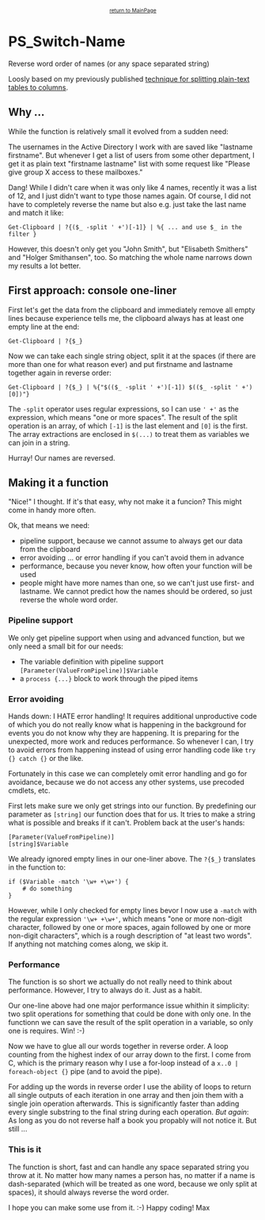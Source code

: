 <center><a href="https://otterkring.github.io/MainPage" style="font-size:75%;">return to MainPage</a></center>

# PS_Switch-Name
Reverse word order of names (or any space separated string)

Loosly based on my previously published [technique for splitting plain-text tables to columns](https://app.graphitedocs.com/shared/docs/otterkring.id.blockstack-1536042463922).

## Why ...

While the function is relatively small it evolved from a sudden need:

The usernames in the Active Directory I work with are saved like "lastname firstname". But whenever I get a list of users from some other department, I get it as plain text "firstname lastname" list with some request like "Please give group X access to these mailboxes."

Dang! While I didn't care when it was only like 4 names, recently it was a list of 12, and I just didn't want to type those names again. Of course, I did not have to completely reverse the name but also e.g. just take the last name and match it like:

`Get-Clipboard | ?{($_ -split ' +')[-1]} | %{ ... and use $_ in the filter }`

However, this doesn't only get you "John Smith", but "Elisabeth Smithers" and "Holger Smithansen", too. So matching the whole name narrows down my results a lot better.

## First approach: console one-liner

First let's get the data from the clipboard and immediately remove all empty lines because experience tells me, the clipboard always has at least one empty line at the end:

`Get-Clipboard | ?{$_}`

Now we can take each single string object, split it at the spaces (if there are more than one for what reason ever) and put firstname and lastname together again in reverse order:

`Get-Clipboard | ?{$_} | %{"$(($_ -split ' +')[-1]) $(($_ -split ' +')[0])"}`

The `-split` operator uses regular expressions, so I can use `' +'` as the expression, which means "one or more spaces". The result of the split operation is an array, of which `[-1]` is the last element and `[0]` is the first. The array extractions are enclosed in `$(...)` to treat them as variables we can join in a string.

Hurray! Our names are reversed.

## Making it a function

"Nice!" I thought. If it's that easy, why not make it a funcion? This might come in handy more often.

Ok, that means we need:
* pipeline support, because we cannot assume to always get our data from the clipboard
* error avoiding ... or error handling if you can't avoid them in advance
* performance, because you never know, how often your function will be used
* people might have more names than one, so we can't just use first- and lastname. We cannot predict how the names should be ordered, so just reverse the whole word order.

### Pipeline support

We only get pipeline support when using and advanced function, but we only need a small bit for our needs:

* The variable definition with pipeline support `[Parameter(ValueFromPipeline)]$Variable`
* a `process {...}` block to work through the piped items

### Error avoiding

Hands down: I HATE error handling! It requires additional unproductive code of which you do not really know what is happening in the background for events you do not know why they are happening. It is preparing for the unexpected, more work and reduces performance. So whenever I can, I try to avoid errors from happening instead of using error handling code like `try {} catch {}` or the like.

Fortunately in this case we can completely omit error handling and go for avoidance, because we do not access any other systems, use precoded cmdlets, etc.

First lets make sure we only get strings into our function. By predefining our parameter as `[string]` our function does that for us. It tries to make a string what is possible and breaks if it can't. Problem back at the user's hands:

    [Parameter(ValueFromPipeline)]
    [string]$Variable


We already ignored empty lines in our one-liner above. The `?{$_}` translates in the function to:

    if ($Variable -match '\w+ +\w+') {
        # do something
    }

However, while I only checked for empty lines bevor I now use a `-match` with the regular expression `'\w+ +\w+'`, which means "one or more non-digit character, followed by one or more spaces, again followed by one or more non-digit characters", which is a rough description of "at least two words". If anything not matching comes along, we skip it.

### Performance

The function is so short we actually do not really need to think about performance. However, I try to always do it. Just as a habit.

Our one-line above had one major performance issue whithin it simplicity: two split operations for something that could be done with only one. In the functionn we can save the result of the split operation in a variable, so only one is requires. Win! :-)

Now we have to glue all our words together in reverse order. A loop counting from the highest index of our array down to the first. I come from C, which is the primary reason why I use a for-loop instead of a `x..0 | foreach-object {}` pipe (and to avoid the pipe).

For adding up the words in reverse order I use the ability of loops to return all single outputs of each iteration in one array and then join them with a single join operation afterwards. This is significantly faster than adding every single substring to the final string during each operation.
_But again_: As long as you do not reverse half a book you propably will not notice it. But still ...

### This is it

The function is short, fast and can handle any space separated string you throw at it. No matter how many names a person has, no matter if a name is dash-separated (which will be treated as one word, because we only split at spaces), it should always reverse the word order.



I hope you can make some use from it. :-)
Happy coding!
Max